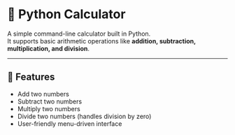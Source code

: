 # 🧮 Python Calculator

A simple command-line calculator built in Python.  
It supports basic arithmetic operations like **addition, subtraction, multiplication, and division**.

---

## 🚀 Features
- Add two numbers
- Subtract two numbers
- Multiply two numbers
- Divide two numbers (handles division by zero)
- User-friendly menu-driven interface
